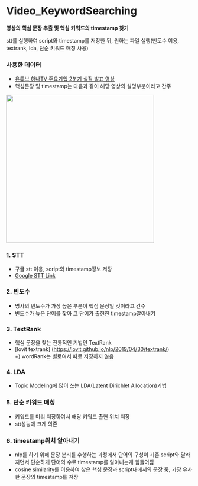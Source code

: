 # Video_KeywordSearching
__영상의 핵심 문장 추출 및 핵심 키워드의 timestamp 찾기__<br/>

stt를 실행하여 script와 timestamp를 저장한 뒤, 원하는 파일 실행(빈도수 이용, textrank, lda, 단순 키워드 매칭 사용)

### 사용한 데이터

* [유튜브 하나TV 주요기업 2분기 실적 발표 영상](https://www.youtube.com/watch?v=NZclCFc9sa0&t=703s)
* 핵심문장 및 timestamp는 다음과 같이 해당 영상의 설명부분이라고 간주
<img width="400" src="https://user-images.githubusercontent.com/41534519/95038247-9ec86c80-0708-11eb-82ba-92c04319bf78.png">

### 1. STT
* 구글 stt 이용, script와 timestamp정보 저장
* [Google STT Link](https://cloud.google.com/speech-to-text?hl=ko)

### 2. 빈도수
* 명사의 빈도수가 가장 높은 부분이 핵심 문장일 것이라고 간주
* 빈도수가 높은 단어를 찾아 그 단어가 출현한 timestamp알아내기

### 3. TextRank
* 핵심 문장을 찾는 전통적인 기법인 TextRank
* [lovit textrank] (https://lovit.github.io/nlp/2019/04/30/textrank/) <br/>
+) wordRank는 별로여서 따로 저장하지 않음

### 4. LDA
* Topic Modeling에 많이 쓰는 LDA(Latent Dirichlet Allocation)기법

### 5. 단순 키워드 매칭
* 키워드를 미리 저장하여서 해당 키워드 출현 위치 저장
* stt성능에 크게 의존

### 6. timestamp위치 알아내기
* nlp를 하기 위해 문장 분리를 수행하는 과정에서 단어의 구성이 기존 script와 달라지면서 단순하게 단어의 수로 timestamp를 알아내는게 힘들어짐
* cosine similarity를 이용하여 찾은 핵심 문장과 script내에서의 문장 중, 가장 유사한 문장의 timestamp를 저장
